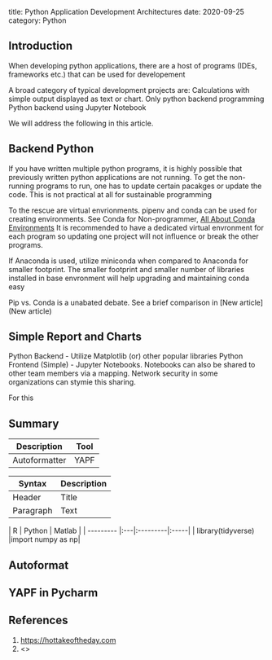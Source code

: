 title: Python Application Development Architectures
date: 2020-09-25
category: Python

## Introduction
When developing python applications, there are a host of programs (IDEs, frameworks etc.) that can be used for developement

A broad category of typical development projects are:
Calculations with simple output displayed as text or chart. Only python backend programming
Python backend using Jupyter Notebook


We will address the following in this article.

## Backend Python

If you have written multiple python programs, it is highly possible that previously written python applications are not running.
To get the non-running programs to run, one has to update certain pacakges or update the code. This is not practical at all for sustainable programming

To the rescue are virtual envrionments. pipenv and conda can be used for creating environments. See Conda for Non-programmer,
[All About Conda Environments](/blog/allAboutConda.html)
It is recommended to have a dedicated virtual envronment for each program so updating one project will not influence or break the other programs.

If Anaconda is used, utilize miniconda when compared to Anaconda for smaller footprint.
The smaller footprint and smaller number of libraries installed in base envronment will help upgrading and maintaining conda easy

Pip vs. Conda is a unabated debate. See a brief comparison in [New article](New article)

## Simple Report and Charts
Python Backend - Utilize Matplotlib (or) other popular libraries
Python Frontend (Simple) - Jupyter Notebooks. Notebooks can also be shared to other team members via a mapping. Network security in some organizations can stymie this sharing.

For this

## Summary


| Description   | Tool |
| ------------- | ---- |
| Autoformatter | YAPF |

| Syntax      | Description |
| ----------- | ----------- |
| Header      | Title       |
| Paragraph   | Text        |



|  R |  Python |    Matlab |
| --------- |:---|:---------|:-----|
| library(tidyverse) |import numpy as np|

## Autoformat



## YAPF in Pycharm


## References
1. <https://hottakeoftheday.com>
1. <>
